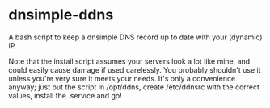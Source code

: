 # dnsimple-ddns
A bash script to keep a dnsimple DNS record up to date with your (dynamic) IP.

Note that the install script assumes your servers look a lot like mine, and could easily cause damage if used carelessly.
You probably shouldn't use it unless you're very sure it meets your needs. It's only a convenience anyway; just put the script in
/opt/ddns, create /etc/ddnsrc with the correct values, install the .service and go!
